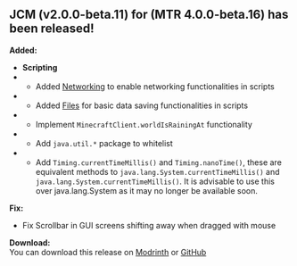 ## JCM (v2.0.0-beta.11) for (MTR 4.0.0-beta.16) has been released!

**Added:**
- **Scripting**
- - Added [Networking](https://www.joban.org/wiki/JCM:Scripting:Documentation:Utilities#Networking) to enable networking functionalities in scripts
- - Added [Files](https://www.joban.org/wiki/JCM:Scripting:Documentation:Utilities#Files) for basic data saving functionalities in scripts
- - Implement `MinecraftClient.worldIsRainingAt` functionality
- - Add `java.util.*` package to whitelist
- - Add `Timing.currentTimeMillis()` and `Timing.nanoTime()`, these are equivalent methods to `java.lang.System.currentTimeMillis()` and `java.lang.System.currentTimeMillis()`. It is advisable to use this over java.lang.System as it may no longer be available soon.

**Fix:**
- Fix Scrollbar in GUI screens shifting away when dragged with mouse

**Download:**  
You can download this release on [Modrinth](https://modrinth.com/mod/jcm) or [GitHub](https://github.com/DistrictOfJoban/Joban-Client-Mod/releases)
